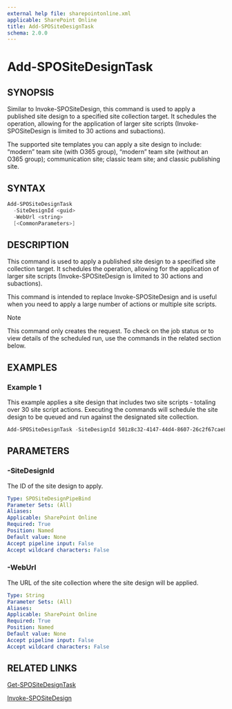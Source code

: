 ```yaml
---
external help file: sharepointonline.xml
applicable: SharePoint Online
title: Add-SPOSiteDesignTask
schema: 2.0.0
---
```


# Add-SPOSiteDesignTask

## SYNOPSIS

Similar to Invoke-SPOSiteDesign, this command is used to apply a published site design to a specified site collection target. It schedules the operation, allowing for the application of larger site scripts (Invoke-SPOSiteDesign is limited to 30 actions and subactions). 

The supported site templates you can apply a site design to include: “modern” team site (with O365 group), “modern” team site (without an O365 group); communication site; classic team site; and classic publishing site. 

## SYNTAX

```powershell
Add-SPOSiteDesignTask
  -SiteDesignId <guid>
  -WebUrl <string>
  [<CommonParameters>]
```

## DESCRIPTION

This command is used to apply a published site design to a specified site collection target. It schedules the operation, allowing for the application of larger site scripts (Invoke-SPOSiteDesign is limited to 30 actions and subactions).  

This command is intended to replace Invoke-SPOSiteDesign and is useful when you need to apply a large number of actions or multiple site scripts.

> [!NOTE]
> This command only creates the request. To check on the job status or to view details of the scheduled run, use the commands in the related section below.

## EXAMPLES

### Example 1

This example applies a site design that includes two site scripts - totaling over 30 site script actions. Executing the commands will schedule the site design to be queued and run against the designated site collection.

```powershell
Add-SPOSiteDesignTask -SiteDesignId 501z8c32-4147-44d4-8607-26c2f67cae82 -WebUrl "https://contoso.sharepoint.com/sites/projectawesome”
```

## PARAMETERS

### -SiteDesignId
The ID of the site design to apply.

```yaml
Type: SPOSiteDesignPipeBind
Parameter Sets: (All)
Aliases: 
Applicable: SharePoint Online
Required: True 
Position: Named
Default value: None
Accept pipeline input: False
Accept wildcard characters: False  
```

### -WebUrl
The URL of the site collection where the site design will be applied.

```yaml
Type: String
Parameter Sets: (All)
Aliases: 
Applicable: SharePoint Online
Required: True 
Position: Named
Default value: None
Accept pipeline input: False
Accept wildcard characters: False  
```

## RELATED LINKS

[Get-SPOSiteDesignTask](https://docs.microsoft.com/en-us/powershell/module/sharepoint-online/get-spositedesigntask?view=sharepoint-ps)

[Invoke-SPOSiteDesign](https://docs.microsoft.com/en-us/powershell/module/sharepoint-online/invoke-spositedesign?view=sharepoint-ps)



